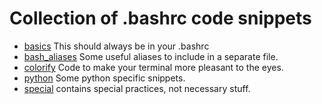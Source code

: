 # Collection of .bashrc code snippets

* [basics](bashrc_snippets/basics.sh) This should always be in your .bashrc
* [bash_aliases](bashrc_snippets/bash_aliases.sh) Some useful aliases to include in a separate file.
* [colorify](bashrc_snippets/colorify.sh) Code to make your terminal more pleasant to the eyes.
* [python](bashrc_snippets/python.sh) Some python specific snippets.
* [special](bashrc_snippets/special.sh) contains special practices, not necessary stuff.
